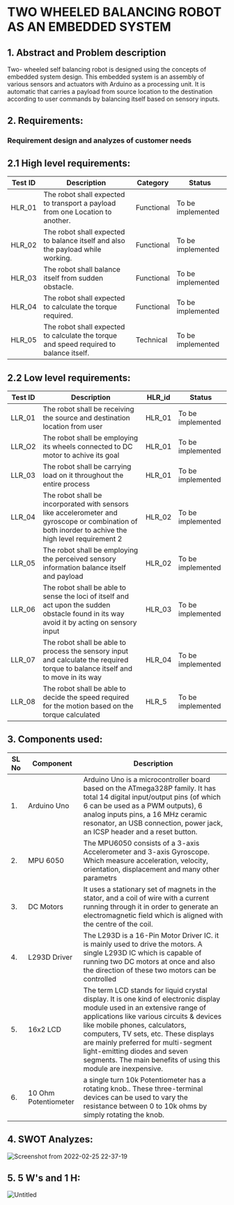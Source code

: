 # TWO WHEELED BALANCING ROBOT AS AN EMBEDDED SYSTEM

## 1.	Abstract and Problem description

 Two- wheeled self balancing robot is designed using the concepts of embedded system design. This embedded system is an assembly of various sensors and actuators with Arduino as a processing unit. It is automatic that carries a payload from source location to the destination according to user commands by balancing itself based on sensory inputs.



## 2.	Requirements: 


### Requirement design and analyzes of customer needs


## 2.1	High level requirements:


| Test ID | Description | Category | Status |
|---------|-------------|----------|--------|
|HLR_01|The robot shall expected to transport a payload from one Location to another.| Functional | To be implemented |
|HLR_02| The robot shall expected to balance itself and also the payload while working.|Functional | To be implemented |
|HLR_03| The robot shall balance itself from sudden obstacle.| Functional | To be implemented |
|HLR_04| The robot shall expected to calculate the torque required. | Functional | To be implemented |
|HLR_05| The robot shall expected to calculate the torque and speed required to balance itself. | Technical | To be implemented |



## 2.2 Low level requirements:


| Test ID | Description | HLR_id | Status |
|---------|-------------|--------|--------|
| LLR_01 | The robot shall be receiving the source and destination location from user   | HLR_01 | To be implemented |
| LLR_O2 |  The robot shall be employing its wheels connected to DC motor to achive its goal | HLR_01  | To be implemented |
| LLR_03 | The robot shall be carrying load on it throughout the entire process  | HLR_01  | To be implemented |
| LLR_04 | The robot shall be incorporated with sensors like accelerometer and gyroscope or combination of both inorder to achive the high level requirement 2  | HLR_02   | To be implemented | 
| LLR_05 | The robot shall be employing the perceived sensory information balance itself and payload  | HLR_02  | To be implemented |
| LLR_06 | The robot shall be able to sense the loci of itself and act upon the sudden obstacle found in its way avoid it by acting on sensory input  | HLR_03   | To be implemented | 
| LLR_07 | The robot shall be able to process the sensory input and calculate the required torque to balance itself and to move in its way  |HLR_04   | To be implemented | 
| LLR_08 | The robot shall be able to decide the speed required for the motion based on the torque calculated  | HLR_5  | To be implemented |



## 3. Components used:

|SL No | Component | Description|
|------|-----------|------------|
| 1. | Arduino Uno | Arduino Uno is a microcontroller board based on the ATmega328P family. It has total 14 digital input/output pins (of which 6 can be used as a PWM outputs), 6 analog inputs pins, a 16 MHz ceramic resonator, an USB connection,  power jack, an ICSP header and a reset button.  |
| 2. | MPU 6050 | The MPU6050 consists of a 3-axis Accelerometer and 3-axis Gyroscope. Which measure acceleration, velocity, orientation, displacement and many other parametrs |
| 3. | DC Motors | It uses a stationary set of magnets in the stator, and a coil of wire with a current running through it in order to generate an electromagnetic field which is aligned with the centre of the coil. |
| 4. |  L293D Driver | The L293D is a 16-Pin Motor Driver IC. it is mainly used to drive the motors. A single L293D IC which is capable of running two DC motors at once and also the direction of these two motors can be controlled |
| 5.| 16x2 LCD |  The term LCD stands for liquid crystal display. It is one kind of electronic display module used in an extensive range of applications like various circuits & devices like mobile phones, calculators, computers, TV sets, etc. These displays are mainly preferred for multi-segment light-emitting diodes and seven segments. The main benefits of using this module are inexpensive. |
| 6. | 10 Ohm Potentiometer|  a single turn 10k Potentiometer has a rotating knob.. These three-terminal devices can be used to vary the resistance between 0 to 10k ohms by simply rotating the knob.|

## 4. SWOT Analyzes:

![Screenshot from 2022-02-25 22-37-19](https://user-images.githubusercontent.com/98843684/155757581-2c266b12-3588-41f6-b09d-81a004a3c250.png)

## 5. 5 W's and 1 H:

![Untitled](https://user-images.githubusercontent.com/98843684/155759301-6e9c138b-fa66-43b0-af22-87c89a57f155.png)




